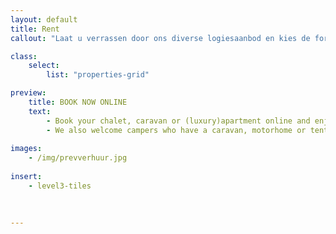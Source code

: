 ```yaml
---
layout: default
title: Rent
callout: "Laat u verrassen door ons diverse logiesaanbod en kies de formule die het best bij u past."

class:
    select: 
        list: "properties-grid"

preview:
    title: BOOK NOW ONLINE
    text: 
        - Book your chalet, caravan or (luxury)apartment online and enjoy a careless and comfortable stay.
        - We also welcome campers who have a caravan, motorhome or tent of their own. Camping pitches can also be booked online. 
        
images:
    - /img/prevverhuur.jpg
    
insert:
    - level3-tiles
    
    

---
```

